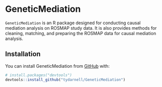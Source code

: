 
# GeneticMediation

<!-- badges: start -->

<!-- badges: end -->

`GeneticMediation` is an R package designed for conducting causal mediation analysis on
ROSMAP study data. It is also provides methods for cleaning, matching, and preparing
the ROSMAP data for causal mediation analysis.

## Installation

You can install GeneticMediation from [GitHub](https://github.com/)
with:

``` r
# install.packages("devtools")
devtools::install_github("tydarnell/GeneticMediation")
```
